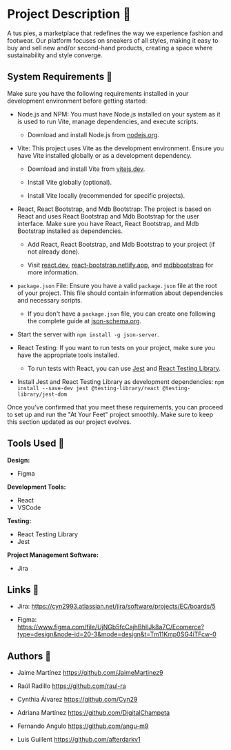 # Project Description 📣

A tus pies, a marketplace that redefines the way we experience fashion and footwear. Our platform focuses on sneakers of all styles, making it easy to buy and sell new and/or second-hand products, creating a space where sustainability and style converge.

## System Requirements 🔎

Make sure you have the following requirements installed in your development environment before getting started:

- Node.js and NPM: You must have Node.js installed on your system as it is used to run Vite, manage dependencies, and execute scripts.

  - Download and install Node.js from [nodejs.org](https://nodejs.org/).

- Vite: This project uses Vite as the development environment. Ensure you have Vite installed globally or as a development dependency.

  - Download and install Vite from [vitejs.dev](https://vitejs.dev/).

  - Install Vite globally (optional).

  - Install Vite locally (recommended for specific projects).

- React, React Bootstrap, and Mdb Bootstrap: The project is based on React and uses React Bootstrap and Mdb Bootstrap for the user interface. Make sure you have React, React Bootstrap, and Mdb Bootstrap installed as dependencies.

  - Add React, React Bootstrap, and Mdb Bootstrap to your project (if not already done).

  - Visit [react.dev](https://react.dev/), [react-bootstrap.netlify.app](https://react-bootstrap.netlify.app/), and [mdbbootstrap](https://mdbbootstrap.com/) for more information.

- `package.json` File: Ensure you have a valid `package.json` file at the root of your project. This file should contain information about dependencies and necessary scripts.

  - If you don't have a `package.json` file, you can create one following the complete guide at [json-schema.org](https://json-schema.org/).

- Start the server with `npm install -g json-server`.

- React Testing: If you want to run tests on your project, make sure you have the appropriate tools installed.

  - To run tests with React, you can use [Jest](https://jestjs.io/) and [React Testing Library](https://testing-library.com/react/).

- Install Jest and React Testing Library as development dependencies: `npm install --save-dev jest @testing-library/react @testing-library/jest-dom`

Once you've confirmed that you meet these requirements, you can proceed to set up and run the "At Your Feet" project smoothly. Make sure to keep this section updated as our project evolves.

## Tools Used 🔧 

**Design:**

- Figma

**Development Tools:**

- React
- VSCode

**Testing:**

- React Testing Library
- Jest

**Project Management Software:**

- Jira

## Links 🔗 

- Jira: https://cyn2993.atlassian.net/jira/software/projects/EC/boards/5

- Figma: https://www.figma.com/file/UjNGb5fcCajhBhIlJk8a7C/Ecomerce?type=design&node-id=20-3&mode=design&t=Tm11Kmp0SG4iTFcw-0


## Authors 👥 

- Jaime Martínez https://github.com/JaimeMartinez9

- Raúl Radillo https://github.com/raul-ra

- Cynthia Álvarez https://github.com/Cyn29

- Adriana Martínez https://github.com/DigitalChampeta

- Fernando Angulo https://github.com/angu-m9

- Luis Guillent https://github.com/afterdarkv1

